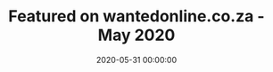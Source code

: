 ---
title: "Featured on wantedonline.co.za - May 2020"
link: "https://www.wantedonline.co.za/navigator/2020-05-31-native-the-neighbourhood-spots-wesgro-ceo-tim-harris-is-missing-the-most-during-lockdown/"
publish_date: "2020-05-31 00:00:00"
date: "2020-05-31 00:00:00"
---